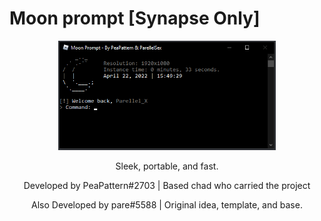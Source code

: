 # Moon prompt [Synapse Only]
<p align="center">
    <img src="https://raw.githubusercontent.com/ParellelSex/prompt/main/assets/image0-1.png" style="width: 69%">
</p>
<p align="center">
Sleek, portable, and fast.
</p>
<p align="center">
Developed by PeaPattern#2703 | Based chad who carried the project
</p>
<p align="center">
Also Developed by pare#5588 | Original idea, template, and base.
</p>

